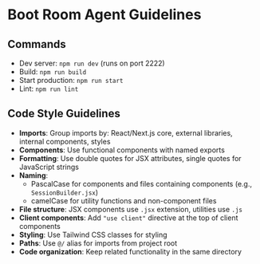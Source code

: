 # Boot Room Agent Guidelines

## Commands
- Dev server: `npm run dev` (runs on port 2222)
- Build: `npm run build`
- Start production: `npm run start`
- Lint: `npm run lint`

## Code Style Guidelines
- **Imports**: Group imports by: React/Next.js core, external libraries, internal components, styles
- **Components**: Use functional components with named exports
- **Formatting**: Use double quotes for JSX attributes, single quotes for JavaScript strings
- **Naming**: 
  - PascalCase for components and files containing components (e.g., `SessionBuilder.jsx`)
  - camelCase for utility functions and non-component files
- **File structure**: JSX components use `.jsx` extension, utilities use `.js`
- **Client components**: Add `"use client"` directive at the top of client components
- **Styling**: Use Tailwind CSS classes for styling
- **Paths**: Use `@/` alias for imports from project root
- **Code organization**: Keep related functionality in the same directory